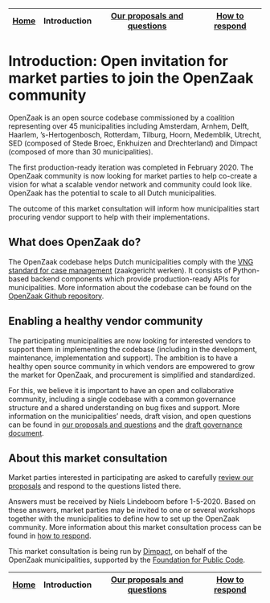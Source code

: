 | <a href="README.md">Home</a> | Introduction | <a href="questions-en.md">Our proposals and questions</a> | <a href="how-to-respond-en.md">How to respond</a> |
| -------- | -------- | -------- | -------- |

# Introduction: Open invitation for market parties to join the OpenZaak community

OpenZaak is an open source codebase commissioned by a coalition representing over 45 municipalities including Amsterdam, Arnhem, Delft, Haarlem, ’s-Hertogenbosch, Rotterdam, Tilburg, Hoorn, Medemblik, Utrecht, SED (composed of Stede Broec, Enkhuizen and Drechterland) and Dimpact (composed of more than 30 municipalities).

The first production-ready iteration was completed in February 2020. The OpenZaak community is now looking for market parties to help co-create a vision for what a scalable vendor network and community could look like. OpenZaak has the potential to scale to all Dutch municipalities.

The outcome of this market consultation will inform how municipalities start procuring vendor support to help with their implementations.

## What does OpenZaak do?

The OpenZaak codebase helps Dutch municipalities comply with the [VNG standard for case management](https://www.vngrealisatie.nl/producten/api-standaarden-zaakgericht-werken) (zaakgericht werken). It consists of Python-based backend components which provide production-ready APIs for municipalities. More information about the codebase can be found on the [OpenZaak Github repository](https://github.com/open-zaak/open-zaak).

## Enabling a healthy vendor community

The participating municipalities are now looking for interested vendors to support them in implementing the codebase (including in the development, maintenance, implementation and support). The ambition is to have a healthy open source community in which vendors are empowered to grow the market for OpenZaak, and procurement is simplified and standardized.

For this, we believe it is important to have an open and collaborative community, including a single codebase with a common governance structure and a shared understanding on bug fixes and support. More information on the municipalities’ needs, draft vision, and open questions can be found in [our proposals and questions](questions-en.md) and the [draft governance document](governance.md).

## About this market consultation

Market parties interested in participating are asked to carefully [review our proposals](questions-en.md) and respond to the questions listed there.

Answers must be received by Niels Lindeboom before 1-5-2020. Based on these answers, market parties may be invited to one or several workshops together with the municipalities to define how to set up the OpenZaak community. More information about this market consultation process can be found in [how to respond](how-to-respond-en.md).

This market consultation is being run by [Dimpact](https://www.dimpact.nl/), on behalf of the OpenZaak municipalities, supported by the [Foundation for Public Code](https://publiccode.net/).

| <a href="README.md">Home</a> | Introduction | <a href="questions-en.md">Our proposals and questions</a> | <a href="how-to-respond-en.md">How to respond</a> |
| -------- | -------- | -------- | -------- |
